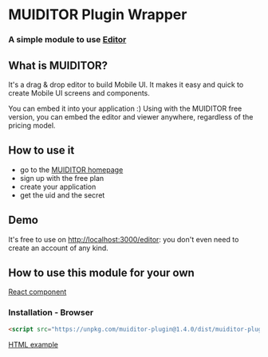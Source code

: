 # MUIDITOR Plugin Wrapper
### A simple module to use [Editor](http://localhost:3000/editor)

## What is MUIDITOR?
It's a drag & drop editor to build Mobile UI. It makes it easy and quick to create Mobile UI screens and components.

You can embed it into your application :) Using with the MUIDITOR free version, you can embed the editor and viewer anywhere, regardless of the pricing model.

## How to use it

* go to the [MUIDITOR homepage](http://localhost:3000/signup)
* sign up with the free plan
* create your application
* get the uid and the secret

## Demo

It's free to use on [http://localhost:3000/editor](http://localhost:3000/editor): you don't even need to create an account of any kind.

## How to use this module for your own

[React component](./examples/react-sample/README.md)

### Installation - Browser

```html
<script src="https://unpkg.com/muiditor-plugin@1.4.0/dist/muiditor-plugin.min.js"></script>
```

[HTML example](./examples/browser-sample/index.html)
